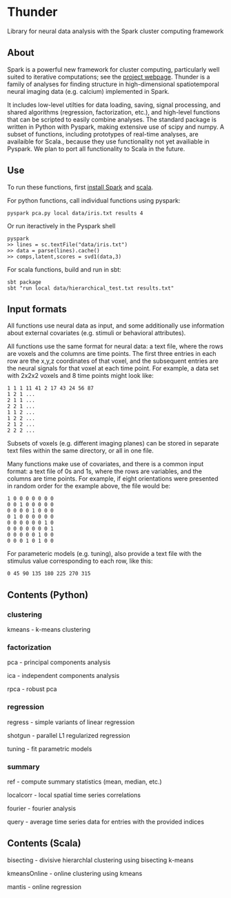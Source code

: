 Thunder
=======

Library for neural data analysis with the Spark cluster computing framework

## About

Spark is a powerful new framework for cluster computing, particularly well suited to iterative computations; see the [project webpage](http://spark-project.org/documentation.html). Thunder is a family of analyses for finding structure in high-dimensional spatiotemporal neural imaging data (e.g. calcium) implemented in Spark. 

It includes low-level utilties for data loading, saving, signal processing, and shared algorithms (regression, factorization, etc.), and high-level functions that can be scripted to easily combine analyses. The standard package is written in Python with Pyspark, making extensive use of scipy and numpy. A subset of functions, including  prototypes of real-time analyses, are availaible for Scala., because they use functionality not yet availiable in Pyspark. We plan to port all functionality to Scala in the future.

## Use

To run these functions, first [install Spark](http://spark-project.org/downloads/) and [scala](http://www.scala-lang.org/downloads).

For python functions, call individual functions using pyspark:

	pyspark pca.py local data/iris.txt results 4

Or run iteractively in the Pyspark shell

	pyspark
	>> lines = sc.textFile("data/iris.txt")
	>> data = parse(lines).cache()
	>> comps,latent,scores = svd1(data,3)

For scala functions, build and run in sbt:

	sbt package
	sbt "run local data/hierarchical_test.txt results.txt"

## Input formats

All functions use neural data as input, and some additionally use information about external covariates (e.g. stimuli or behavioral attributes).

All functions use the same format for neural data: a text file, where the rows are voxels and the columns are time points. The first three entries in each row are the x,y,z coordinates of that voxel, and the subsequent entries are the neural signals for that voxel at each time point. For example, a data set with 2x2x2 voxels and 8 time points might look like:

	1 1 1 11 41 2 17 43 24 56 87
	1 2 1 ...
	2 1 1 ...
	2 2 1 ...
	1 1 2 ...
	1 2 2 ...
	2 1 2 ...
	2 2 2 ...

Subsets of voxels (e.g. different imaging planes) can be stored in separate text files within the same directory, or all in one file.

Many functions make use of covariates, and there is a common input format: a text file of 0s and 1s, where the rows are variables, and the columns are time points. For example, if eight orientations were presented in random order for the example above, the file would be:

	1 0 0 0 0 0 0 0
	0 0 1 0 0 0 0 0
	0 0 0 0 1 0 0 0
	0 1 0 0 0 0 0 0
	0 0 0 0 0 0 1 0
	0 0 0 0 0 0 0 1
	0 0 0 0 0 1 0 0
	0 0 0 1 0 1 0 0

For parameteric models (e.g. tuning), also provide a text file with the stimulus value corresponding to each row, like this:

	0 45 90 135 180 225 270 315

## Contents (Python)

### clustering

kmeans - k-means clustering

### factorization

pca - principal components analysis

ica - independent components analysis

rpca - robust pca

### regression

regress - simple variants of linear regression

shotgun - parallel L1 regularized regression

tuning - fit parametric models

### summary

ref - compute summary statistics (mean, median, etc.)

localcorr - local spatial time series correlations

fourier - fourier analysis

query - average time series data for entries with the provided indices

## Contents (Scala)

bisecting - divisive hierarchlal clustering using bisecting k-means

kmeansOnline - online clustering using kmeans

mantis - online regression

